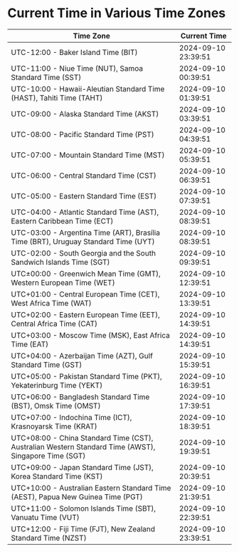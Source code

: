 # Current Time in Various Time Zones

| Time Zone | Current Time |
|-----------|--------------|
| UTC-12:00 - Baker Island Time (BIT) | 2024-09-10 23:39:51 |
| UTC-11:00 - Niue Time (NUT), Samoa Standard Time (SST) | 2024-09-10 00:39:51 |
| UTC-10:00 - Hawaii-Aleutian Standard Time (HAST), Tahiti Time (TAHT) | 2024-09-10 01:39:51 |
| UTC-09:00 - Alaska Standard Time (AKST) | 2024-09-10 03:39:51 |
| UTC-08:00 - Pacific Standard Time (PST) | 2024-09-10 04:39:51 |
| UTC-07:00 - Mountain Standard Time (MST) | 2024-09-10 05:39:51 |
| UTC-06:00 - Central Standard Time (CST) | 2024-09-10 06:39:51 |
| UTC-05:00 - Eastern Standard Time (EST) | 2024-09-10 07:39:51 |
| UTC-04:00 - Atlantic Standard Time (AST), Eastern Caribbean Time (ECT) | 2024-09-10 08:39:51 |
| UTC-03:00 - Argentina Time (ART), Brasília Time (BRT), Uruguay Standard Time (UYT) | 2024-09-10 08:39:51 |
| UTC-02:00 - South Georgia and the South Sandwich Islands Time (SGT) | 2024-09-10 09:39:51 |
| UTC±00:00 - Greenwich Mean Time (GMT), Western European Time (WET) | 2024-09-10 12:39:51 |
| UTC+01:00 - Central European Time (CET), West Africa Time (WAT) | 2024-09-10 13:39:51 |
| UTC+02:00 - Eastern European Time (EET), Central Africa Time (CAT) | 2024-09-10 14:39:51 |
| UTC+03:00 - Moscow Time (MSK), East Africa Time (EAT) | 2024-09-10 14:39:51 |
| UTC+04:00 - Azerbaijan Time (AZT), Gulf Standard Time (GST) | 2024-09-10 15:39:51 |
| UTC+05:00 - Pakistan Standard Time (PKT), Yekaterinburg Time (YEKT) | 2024-09-10 16:39:51 |
| UTC+06:00 - Bangladesh Standard Time (BST), Omsk Time (OMST) | 2024-09-10 17:39:51 |
| UTC+07:00 - Indochina Time (ICT), Krasnoyarsk Time (KRAT) | 2024-09-10 18:39:51 |
| UTC+08:00 - China Standard Time (CST), Australian Western Standard Time (AWST), Singapore Time (SGT) | 2024-09-10 19:39:51 |
| UTC+09:00 - Japan Standard Time (JST), Korea Standard Time (KST) | 2024-09-10 20:39:51 |
| UTC+10:00 - Australian Eastern Standard Time (AEST), Papua New Guinea Time (PGT) | 2024-09-10 21:39:51 |
| UTC+11:00 - Solomon Islands Time (SBT), Vanuatu Time (VUT) | 2024-09-10 22:39:51 |
| UTC+12:00 - Fiji Time (FJT), New Zealand Standard Time (NZST) | 2024-09-10 23:39:51 |
